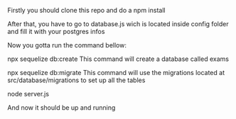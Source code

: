 Firstly you should clone this repo and do a npm install

After that, you have to go to database.js wich is located inside config folder and fill it with your postgres infos

Now you gotta run the command bellow:

npx sequelize db:create
This command will create a database called exams

npx sequelize db:migrate
This command will use the migrations located at src/database/migrations to set up all the tables

node server.js

And now it should be up and running